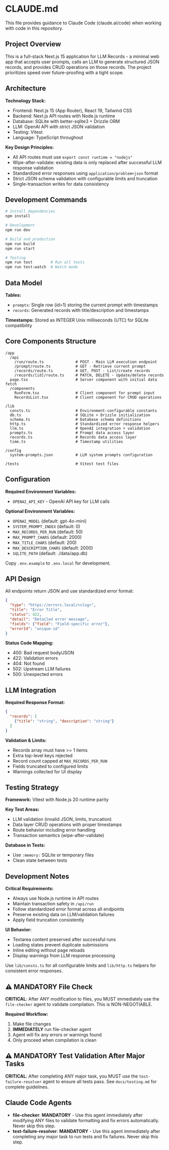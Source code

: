 # CLAUDE.md

This file provides guidance to Claude Code (claude.ai/code) when working with code in this repository.

## Project Overview

This is a full-stack Next.js 15 application for LLM Records - a minimal web app that accepts user prompts, calls an LLM to generate structured JSON records, and provides CRUD operations on those records. The project prioritizes speed over future-proofing with a tight scope.

## Architecture

**Technology Stack:**
- Frontend: Next.js 15 (App Router), React 19, Tailwind CSS
- Backend: Next.js API routes with Node.js runtime
- Database: SQLite with better-sqlite3 + Drizzle ORM
- LLM: OpenAI API with strict JSON validation
- Testing: Vitest
- Language: TypeScript throughout

**Key Design Principles:**
- All API routes must use `export const runtime = "nodejs"`
- Wipe-after-validate: existing data is only replaced after successful LLM response validation
- Standardized error responses using `application/problem+json` format
- Strict JSON schema validation with configurable limits and truncation
- Single-transaction writes for data consistency

## Development Commands

```bash
# Install dependencies
npm install

# Development
npm run dev

# Build and production
npm run build
npm run start

# Testing
npm run test        # Run all tests
npm run test:watch  # Watch mode
```

## Data Model

**Tables:**
- `prompts`: Single row (id=1) storing the current prompt with timestamps
- `records`: Generated records with title/description and timestamps

**Timestamps:** Stored as INTEGER Unix milliseconds (UTC) for SQLite compatibility

## Core Components Structure

```
/app
  /api
    /run/route.ts              # POST - Main LLM execution endpoint
    /prompt/route.ts           # GET - Retrieve current prompt
    /records/route.ts          # GET, POST - List/create records
    /records/[id]/route.ts     # PATCH, DELETE - Update/delete records
  page.tsx                     # Server component with initial data fetch
  /components
    RunForm.tsx                # Client component for prompt input
    RecordsList.tsx            # Client component for CRUD operations

/lib
  consts.ts                    # Environment-configurable constants
  db.ts                        # SQLite + Drizzle initialization
  schema.ts                    # Database schema definitions
  http.ts                      # Standardized error response helpers
  llm.ts                       # OpenAI integration + validation
  prompts.ts                   # Prompt data access layer
  records.ts                   # Records data access layer
  time.ts                      # Timestamp utilities

/config
  system-prompts.json          # LLM system prompts configuration

/tests                         # Vitest test files
```

## Configuration

**Required Environment Variables:**
- `OPENAI_API_KEY` - OpenAI API key for LLM calls

**Optional Environment Variables:**
- `OPENAI_MODEL` (default: gpt-4o-mini)
- `SYSTEM_PROMPT_INDEX` (default: 0)
- `MAX_RECORDS_PER_RUN` (default: 50)
- `MAX_PROMPT_CHARS` (default: 2000)
- `MAX_TITLE_CHARS` (default: 200)
- `MAX_DESCRIPTION_CHARS` (default: 2000)
- `SQLITE_PATH` (default: ./data/app.db)

Copy `.env.example` to `.env.local` for development.

## API Design

All endpoints return JSON and use standardized error format:

```json
{
  "type": "https://errors.local/<slug>",
  "title": "Error Title",
  "status": 422,
  "detail": "Detailed error message",
  "fields": {"field": "Field-specific error"},
  "errorId": "unique-id"
}
```

**Status Code Mapping:**
- 400: Bad request body/JSON
- 422: Validation errors
- 404: Not found
- 502: Upstream LLM failures
- 500: Unexpected errors

## LLM Integration

**Required Response Format:**
```json
{
  "records": [
    {"title": "string", "description": "string"}
  ]
}
```

**Validation & Limits:**
- Records array must have >= 1 items
- Extra top-level keys rejected
- Record count capped at `MAX_RECORDS_PER_RUN`
- Fields truncated to configured limits
- Warnings collected for UI display

## Testing Strategy

**Framework:** Vitest with Node.js 20 runtime parity

**Key Test Areas:**
- LLM validation (invalid JSON, limits, truncation)
- Data layer CRUD operations with proper timestamps
- Route behavior including error handling
- Transaction semantics (wipe-after-validate)

**Database in Tests:**
- Use `:memory:` SQLite or temporary files
- Clean state between tests

## Development Notes

**Critical Requirements:**
- Always use Node.js runtime in API routes
- Maintain transaction safety in `/api/run`
- Follow standardized error format across all endpoints
- Preserve existing data on LLM/validation failures
- Apply field truncation consistently

**UI Behavior:**
- Textarea content preserved after successful runs
- Loading states prevent duplicate submissions
- Inline editing without page reloads
- Display warnings from LLM response processing

Use `lib/consts.ts` for all configurable limits and `lib/http.ts` helpers for consistent error responses.



## ⚠️ MANDATORY File Check

**CRITICAL**: After ANY modification to files, you MUST immediately use the `file-checker` agent to validate compilation. This is NON-NEGOTIABLE.

**Required Workflow:**

1. Make file changes
2. **IMMEDIATELY** run file-checker agent
3. Agent will fix any errors or warnings found
4. Only proceed when compilation is clean

## ⚠️ MANDATORY Test Validation After Major Tasks

**CRITICAL**: After completing ANY major task, you MUST use the `test-failure-resolver` agent to ensure all tests pass. See `docs/testing.md` for complete guidelines.


## Claude Code Agents

- **file-checker**: **MANDATORY** - Use this agent immediately after modifying ANY files to validate formatting and fix errors automatically. Never skip this step.
- **test-failure-resolver**: **MANDATORY** - Use this agent immediately after completing any major task to run tests and fix failures. Never skip this step.
